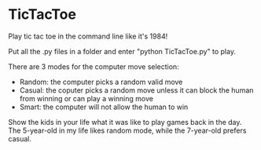 # TicTacToe
Play tic tac toe in the command line like it's 1984!

Put all the .py files in a folder and enter "python TicTacToe.py" to play.

There are 3 modes for the computer move selection:
- Random: the computer picks a random valid move
- Casual: the coputer picks a random move unless it can block the human from winning or can play a winning move
- Smart: the computer will not allow the human to win

Show the kids in your life what it was like to play games back in the day. The 5-year-old in my life likes random mode, while the 7-year-old prefers casual.
